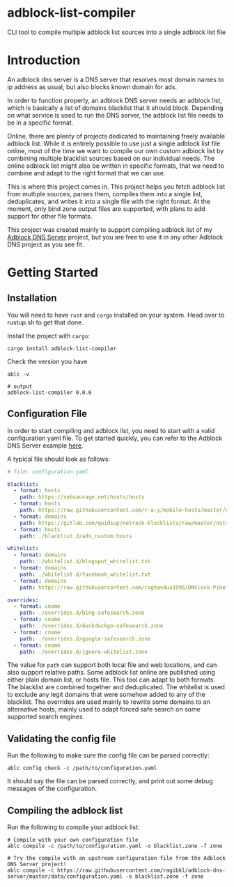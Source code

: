 # adblock-list-compiler

CLI tool to compile multiple adblock list sources into a single adblock list file

# Introduction

An adblock dns server is a DNS server that resolves most domain names to ip address as usual, but also blocks known domain for ads.

In order to function properly, an adblock DNS server needs an adblock list, which is basically a list of domains blacklist that it should block.
Depending on what service is used to run the DNS server, the adblock list file needs to be in a specific format.

Online, there are plenty of projects dedicated to maintaining freely available adblock list.
While it is entirely possible to use just a single adblock list file online, most of the time we want to compile our own custom adblock list by combining multiple blacklist sources based on our individual needs.
The online adblock list might also be written in specific formats, that we need to combine and adapt to the right format that we can use.

This is where this project comes in.
This project helps you fetch adblock list from multiple sources, parses them, compiles them into a single list, deduplicates, and writes it into a single file with the right format.
At the moment, only bind zone output files are supported, with plans to add support for other file formats.

This project was created mainly to support compiling adblock list of my [Adblock DNS Server](https://github.com/ragibkl/adblock-dns-server) project, but you are free to use it in any other Adblock DNS project as you see fit.

# Getting Started

## Installation

You will need to have `rust` and `cargo` installed on your system.
Head over to rustup.sh to get that done.

Install the project with `cargo`:
```
cargo install adblock-list-compiler
```

Check the version you have
```
ablc -v

# output
adblock-list-compiler 0.0.6
```

## Configuration File

In order to start compiling and adblock list, you need to start with a valid configuration yaml file.
To get started quickly, you can refer to the Adblock DNS Server example [here](https://github.com/ragibkl/adblock-dns-server/blob/master/data/configuration.yaml).

A typical file should look as follows:
```yaml
# file: configuration.yaml

blacklist:
  - format: hosts
    path: https://sebsauvage.net/hosts/hosts
  - format: hosts
    path: https://raw.githubusercontent.com/r-a-y/mobile-hosts/master/AdguardDNS.txt
  - format: domains
    path: https://gitlab.com/quidsup/notrack-blocklists/raw/master/notrack-blocklist.txt
  - format: hosts
    path: ./blacklist.d/ads_custom.hosts

whitelist:
  - format: domains
    path: ./whitelist.d/blogspot_whitelist.txt
  - format: domains
    path: ./whitelist.d/facebook_whitelist.txt
  - format: domains
    path: https://raw.githubusercontent.com/raghavdua1995/DNSlock-PiHole-whitelist/master/whitelist.list

overrides:
  - format: cname
    path: ./overrides.d/bing-safesearch.zone
  - format: cname
    path: ./overrides.d/duckduckgo-safesearch.zone
  - format: cname
    path: ./overrides.d/google-safesearch.zone
  - format: cname
    path: ./overrides.d/ignore-whitelist.zone
```

The value for `path` can support both local file and web locations, and can also support relative paths.
Some adblock list online are published using either plain domain list, or hosts file.
This tool can adapt to both formats.
The blacklist are combined together and deduplicated.
The whitelist is used to exclude any legit domains that were somehow added to any of the blacklist.
The overrides are used mainly to rewrite some domains to an alternative hosts, mainly used to adapt forced safe search on some supported search engines.

## Validating the config file

Run the following to make sure the config file can be parsed correctly:
```
ablc config check -c /path/to/configuration.yaml
```

It should say the file can be parsed correctly, and print out some debug messages of the configuration.

## Compiling the adblock list

Run the following to compile your adblock list:
```
# Compile with your own configuration file
ablc compile -c /path/to/configuration.yaml -o blacklist.zone -f zone

# Try the compile with an upstream configuration file from the Adblock DNS Server project!
ablc compile -c https://raw.githubusercontent.com/ragibkl/adblock-dns-server/master/data/configuration.yaml -o blacklist.zone -f zone
```
